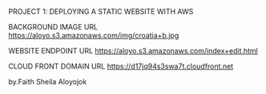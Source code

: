 PROJECT 1: DEPLOYING A STATIC WEBSITE WITH AWS

BACKGROUND IMAGE URL
https://aloyo.s3.amazonaws.com/img/croatia+b.jpg

WEBSITE ENDPOINT URL
https://aloyo.s3.amazonaws.com/index+edit.html


CLOUD FRONT DOMAIN URL
https://d17jq94s3swa7t.cloudfront.net


by.Faith Sheila Aloyojok
